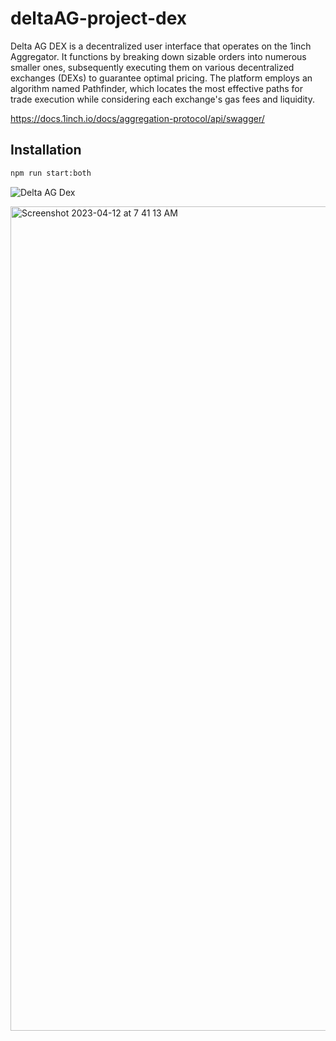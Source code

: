 # deltaAG-project-dex


Delta AG DEX is a decentralized user interface that operates on the 1inch Aggregator. It functions by breaking down sizable orders into numerous smaller ones, subsequently executing them on various decentralized exchanges (DEXs) to guarantee optimal pricing. The platform employs an algorithm named Pathfinder, which locates the most effective paths for trade execution while considering each exchange's gas fees and liquidity.

https://docs.1inch.io/docs/aggregation-protocol/api/swagger/

## Installation

```bash
npm run start:both
```



![Delta AG Dex](https://user-images.githubusercontent.com/108378047/230555930-79f26edf-a838-4008-84ad-42e57a8c18d8.png)


<img width="1319" alt="Screenshot 2023-04-12 at 7 41 13 AM" src="https://user-images.githubusercontent.com/108378047/231343257-d24452a9-8bad-4a63-89f2-e86924b53100.png">
